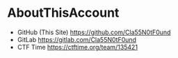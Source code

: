 # AboutThisAccount

- GitHub (This Site)
https://github.com/Cla55N0tF0und
- GitLab
https://gitlab.com/Cla55N0tF0und
- CTF Time
https://ctftime.org/team/135421
